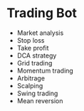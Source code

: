 # Trading Bot
- Market analysis
- Stop loss
- Take profit
- DCA strategy
- Grid trading
- Momentum trading
- Arbitrage
- Scalping
- Swing trading
- Mean reversion